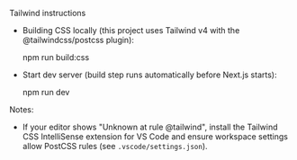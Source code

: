 Tailwind instructions

- Building CSS locally (this project uses Tailwind v4 with the @tailwindcss/postcss plugin):

  npm run build:css

- Start dev server (build step runs automatically before Next.js starts):

  npm run dev

Notes:
- If your editor shows "Unknown at rule @tailwind", install the Tailwind CSS IntelliSense extension for VS Code and ensure workspace settings allow PostCSS rules (see `.vscode/settings.json`).
